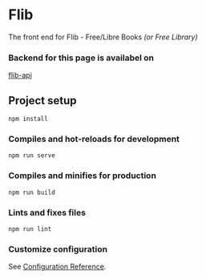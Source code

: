 # Flib
The front end for Flib -  Free/Libre Books *(or Free Library)*


### Backend for this page is availabel on  
[flib-api](https://github.com/codingotaku/flib-api)


## Project setup
```
npm install
```

### Compiles and hot-reloads for development
```
npm run serve
```

### Compiles and minifies for production
```
npm run build
```

### Lints and fixes files
```
npm run lint
```

### Customize configuration
See [Configuration Reference](https://cli.vuejs.org/config/).


